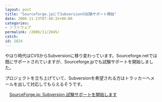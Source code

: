 ```yaml
---
layout: post
title: "Sourceforge.jpにてSubversionの試験サポート開始"
date: 2006-11-23T07:40:33+09:00
categories:
- ソフトウェア
permalink: /2006/11/2845/
catch: 
id: 2824
---
```

やはり時代はCVSからSubversionに移り変わっています。Sourceforge.netでは既にサポートされていますが、Sourceforge.jpでも試験サポートを開始しました。

 

プロジェクトを立ち上げていて、Subversionを希望される方はトラッカーへメールを出して対応してもらえるそうです。

 

　[SourceForge.jp: Subversion 試験サポートを開始します](https://sourceforge.jp/forum/forum.php?forum_id=10564)

